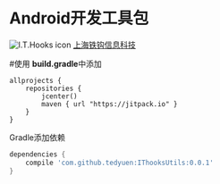# Android开发工具包 #
![I.T.Hooks icon](http://www.ithooks.com/images/index_logo_img.png)
[上海铁钩信息科技](http://www.ithooks.com)

#使用
**build.gradle**中添加
```
allprojects {
    repositories {
        jcenter()
        maven { url "https://jitpack.io" }
    }
}
```

Gradle添加依赖

```gradle
dependencies {
    compile 'com.github.tedyuen:IThooksUtils:0.0.1'
}
```

